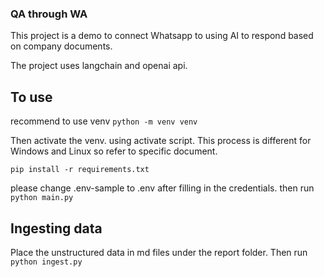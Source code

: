 ### QA through WA

This project is a demo to connect Whatsapp to using AI to respond based on company documents.

The project uses langchain and openai api.

## To use
recommend to use venv
```python -m venv venv```

Then activate the venv. using activate script. This process is different for Windows and Linux so refer to specific document.

```pip install -r requirements.txt```

please change .env-sample to .env after filling in the credentials.
then run 
```python main.py```

## Ingesting data
Place the unstructured data in md files under the report folder. Then run
```python ingest.py```